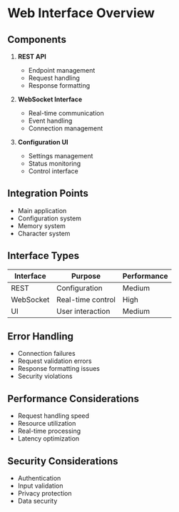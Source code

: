 # Web Interface Overview

## Components
1. **REST API**
   - Endpoint management
   - Request handling
   - Response formatting

2. **WebSocket Interface**
   - Real-time communication
   - Event handling
   - Connection management

3. **Configuration UI**
   - Settings management
   - Status monitoring
   - Control interface

## Integration Points
- Main application
- Configuration system
- Memory system
- Character system

## Interface Types
| Interface | Purpose | Performance |
|-----------|---------|-------------|
| REST | Configuration | Medium |
| WebSocket | Real-time control | High |
| UI | User interaction | Medium |

## Error Handling
- Connection failures
- Request validation errors
- Response formatting issues
- Security violations

## Performance Considerations
- Request handling speed
- Resource utilization
- Real-time processing
- Latency optimization

## Security Considerations
- Authentication
- Input validation
- Privacy protection
- Data security